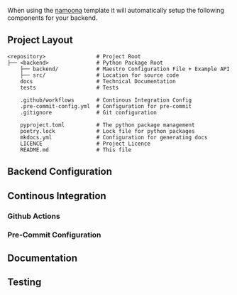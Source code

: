 When using the [namoona](https://github.com/chimefrb/namoona) template it will automatically setup
the following components for your backend.

## Project Layout

    <repository>                # Project Root
    ├── <backend>          	    # Python Package Root
        ├── backend/	  		# Maestro Configuration File + Example API
        ├── src/          		# Location for source code
        docs			  		# Technical Documentation
        tests					# Tests

        .github/workflows 		# Continous Integration Config
        .pre-commit-config.yml  # Configuration for pre-commit
        .gitignore              # Git configuration

        pyproject.toml    		# The python package management
        poetry.lock 			# Lock file for python packages
        mkdocs.yml              # Configuration for generating docs
        LICENCE					# Project Licence
        README.md 				# This file

## Backend Configuration

## Continous Integration

### Github Actions

### Pre-Commit Configuration

## Documentation

## Testing

